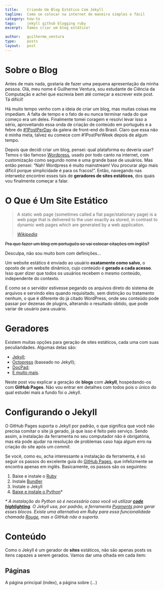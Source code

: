 ```yaml
---
title:    Criando Um Blog Estático Com Jekyll
tagline:  Como se colocar na internet de maneira simples e fácil
category: how-to
tags:     jekyll github blogging ruby
excerpt:  Vamos criar um blog estático!

author:   guilherme_ventura
type:     posts
layout:   post
---
```


# Sobre o Blog

Antes de mais nada, gostaria de fazer uma pequena apresentação da minha pessoa. Olá, meu nome é Guilherme Ventura, sou estudante de Ciência da Computação e achei que escrevia bem até começar a escrever este post. Tá difícil!

Há muito tempo venho com a ideia de criar um blog, mas muitas coisas me impediam. A falta de tempo e o fato de eu nunca terminar nada do que começo era um deles. Finalmente tomei coragem e resolvi levar isso a sério, aproveitando essa onda de criação de conteúdo em português e a febre do [#1PostPerDay][1] da galera de front-end do Brasil. Claro que essa não é minha meta, talvez eu comece com #1PostPerWeek depois de algum tempo.

Depois que decidi criar um blog, pensei: qual plataforma eu deveria usar? Temos o tão famoso [Wordpress][2], usado por todo canto na internet, com customização como segundo nome e uma grande base de usuários. Mas então pensei: “Nah! Wordpress é muito mainstream! Vou procurar algo mais difícil porque simplicidade é para os fracos!”. Então, navegando nas interwebz encontrei esses tais de **geradores de sites estáticos**, dos quais vou finalmente começar a falar.

# O Que é Um Site Estático

> A static web page (sometimes called a flat page/stationary page) is a web page that is delivered to the user exactly as stored, in contrast to dynamic web pages which are generated by a web application.
>
> <cite>[Wikipedia][3]</cite>

<del>Pra que fazer um blog em português se vai colocar citações em inglês?</del>

Desculpa, não sou muito bom com definições…

Um website estático é enviado ao usuário **exatamente como salvo**,  o oposto de um website dinâmico, cujo conteúdo é **gerado a cada acesso**. Isso quer dizer que todos os usuários recebem o mesmo conteúdo, independente do contexto.

É como se o servidor estivesse pegando os arquivos direto do sistema de arquivos e servindo eles quando requisitado, sem distinção ou tratamento nenhum, o que é diferente do já citado WordPress, onde seu conteúdo pode passar por dezenas de plugins, alterando o resultado obtido, que pode variar de usuário para usuário.

# Geradores

Existem muitas opções para geração de sites estáticos, cada uma com suas peculiaridades. Algumas delas são:

* [Jekyll](http://jekyllrb.com/ "Jekyll • Simple, blog-aware, static sites");
* [Octopress](http://octopress.org/ "Octopress") (baseado no Jekyll);
* [DocPad](https://docpad.org/ "DocPad - Streamlined Web Development");
* [E muito mais][4].

Neste post vou explicar a geração de **blogs** com **Jekyll**, hospedando-os com **GitHub Pages**. Não vou entrar em detalhes com todos pois o único do qual estudei mais a fundo foi o Jekyll.

# Configurando o Jekyll

O GitHub Pages suporta o Jekyll por padrão, o que significa que você não precisa comitar o site já gerado, já que isso é feito pelo serviço. Sendo assim, a instalação da ferramenta no seu computador não é obrigatória, mas ela pode ajudar na resolução de problemas caso haja algum erro na criação do site após um _commit_.

Se você, como eu, acha interessante a instalação da ferramenta, é só seguir os passos do excelente guia do [GitHub Pages][5], que infelizmente se encontra apenas em inglês. Basicamente, os passos são os seguintes:

1. Baixe e instale o [Ruby][6]
2. Instale [Bundler][7]
3. Instale o Jekyll
4. [Baixe e instale o Python][8]*

_* A instalação do Python só é necessária caso você vá utilizar **[code highlighting][9]**. O Jekyll usa, por padrão, a ferramenta [Pygments][10] para gerar esses blocos. Existe uma alternativa em Ruby para essa funcionalidade chamada [Rouge][11], mas o GitHub não a suporta._

# Conteúdo

Como o Jekyll é um gerador de **sites** estáticos, não são apenas posts os itens capazes a serem gerados. Vamos dar uma olhada em cada item:

## Páginas

A página principal (index), a página sobre (...)


[1]: https://twitter.com/hashtag/1postperday "#1PostPerDay no Twitter"
[2]: https://br.wordpress.com/ "WordPress.com"
[3]: http://en.m.wikipedia.org/wiki/Static_web_page "Static web page - Wikipedia, the free encyclopedia"
[4]: https://github.com/pinceladasdaweb/Static-Site-Generators "pinceladasdaweb/Static-Site-Generators"
[5]: https://help.github.com/articles/using-jekyll-with-pages/ "Using Jekyll with Pages"
[6]: http://www.rubyonrails.com.br/down "Ruby Download"
[7]: http://bundler.io/ "Bundler"
[8]: https://edersonmelo.wordpress.com/2008/09/03/baixar-e-instalar-python/ "Baixar e instalar Python"
[9]: http://jekyllrb.com/docs/templates/#code-snippet-highlighting "Jekyll - Code snippet highlighting"
[10]: http://pygments.org/ "Python syntax highlighter"
[11]: https://github.com/jneen/rouge "Pure Ruby syntax highlighter"